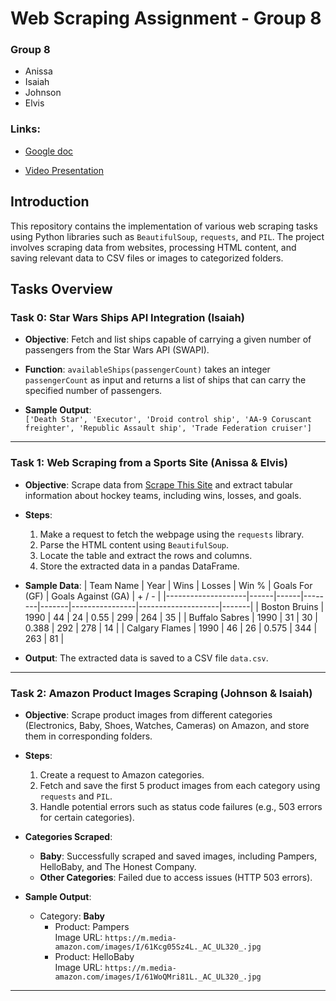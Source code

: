 # Web Scraping Assignment - Group 8

### Group 8
- Anissa
- Isaiah
- Johnson
- Elvis

### Links:
- [Google doc](https://docs.google.com/document/d/1RPMdGYzplcRXmdZ530BnKXBqGLgbSflz-7derB74qVk/edit?usp=sharing)

- [Video Presentation](https://www.loom.com/share/a68d395b4d814916aa1da48eec812577?sid=e34c40a3-12f3-4f3c-8d7b-cf09dc383ddc)


## Introduction

This repository contains the implementation of various web scraping tasks using Python libraries such as `BeautifulSoup`, `requests`, and `PIL`. The project involves scraping data from websites, processing HTML content, and saving relevant data to CSV files or images to categorized folders.

## Tasks Overview

### Task 0: Star Wars Ships API Integration (Isaiah)

- **Objective**: Fetch and list ships capable of carrying a given number of passengers from the Star Wars API (SWAPI).
  
- **Function**: `availableShips(passengerCount)` takes an integer `passengerCount` as input and returns a list of ships that can carry the specified number of passengers.

- **Sample Output**:  
  `['Death Star', 'Executor', 'Droid control ship', 'AA-9 Coruscant freighter', 'Republic Assault ship', 'Trade Federation cruiser']`

---

### Task 1: Web Scraping from a Sports Site (Anissa & Elvis)

- **Objective**: Scrape data from [Scrape This Site](https://www.scrapethissite.com/pages/forms/) and extract tabular information about hockey teams, including wins, losses, and goals.

- **Steps**:
  1. Make a request to fetch the webpage using the `requests` library.
  2. Parse the HTML content using `BeautifulSoup`.
  3. Locate the table and extract the rows and columns.
  4. Store the extracted data in a pandas DataFrame.

- **Sample Data**:
  | Team Name          | Year | Wins | Losses | Win % | Goals For (GF) | Goals Against (GA) | + / - |
  |--------------------|------|------|--------|-------|----------------|--------------------|-------|
  | Boston Bruins       | 1990 | 44   | 24     | 0.55  | 299            | 264                | 35    |
  | Buffalo Sabres      | 1990 | 31   | 30     | 0.388 | 292            | 278                | 14    |
  | Calgary Flames      | 1990 | 46   | 26     | 0.575 | 344            | 263                | 81    |
  
- **Output**: The extracted data is saved to a CSV file `data.csv`.

---

### Task 2: Amazon Product Images Scraping (Johnson & Isaiah)

- **Objective**: Scrape product images from different categories (Electronics, Baby, Shoes, Watches, Cameras) on Amazon, and store them in corresponding folders.

- **Steps**:
  1. Create a request to Amazon categories.
  2. Fetch and save the first 5 product images from each category using `requests` and `PIL`.
  3. Handle potential errors such as status code failures (e.g., 503 errors for certain categories).

- **Categories Scraped**: 
  - **Baby**: Successfully scraped and saved images, including Pampers, HelloBaby, and The Honest Company.
  - **Other Categories**: Failed due to access issues (HTTP 503 errors).

- **Sample Output**:
  - Category: **Baby**
    - Product: Pampers  
      Image URL: `https://m.media-amazon.com/images/I/61Kcg05Sz4L._AC_UL320_.jpg`
    - Product: HelloBaby  
      Image URL: `https://m.media-amazon.com/images/I/61WoQMri81L._AC_UL320_.jpg`

---
